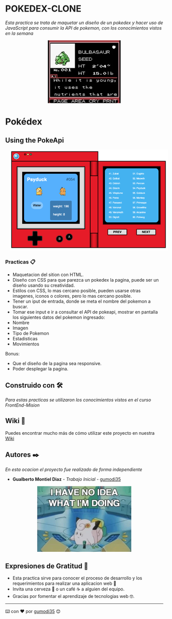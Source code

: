 
# POKEDEX-CLONE

_Esta practica se trata de maquetar un diseño de un pokedex y hacer uso de JavaScript para consumir la API de pokemon, con los conocimientos vistos en la semana_

<div>
<p style = 'text-align:center;'>
<img src="assets/pokedex.webp">
</p>
</div>

# Pokédex
## Using the PokeApi

<img src="assets/screenshot.png" alt="pokedex" style="margin-left: 15px;" />

### Practicas 📋<br>

* Maquetacion del sition con HTML.<br>
* Diseño con CSS para que parezca un pokedex la pagina, puede ser un diseño usando su creatividad.<br>
* Estilos con CSS, lo mas cercano posible, pueden usarse otras imagenes, iconos o colores, pero lo mas cercano posible.<br>
* Tener un iput de entrada, donde se meta el nombre del pokemon a buscar.
* Tomar ese input e ir a consultar el API de pokeapi, mostrar en pantalla los siguientes datos del pokemon ingresado:<br>
* Nombre <br>
* Imagen <br>
* Tipo de Pokemon <br>
* Estadisticas <br>
* Movimientos <br>

Bonus: <br>
* Que el diseño de la pagina sea responsive.<br>
* Poder desplegar la pagina.

## Construido con 🛠️

_Para estas practicas se utilizaron los conocimientos vistos en el curso FrontEnd-Mision_

## Wiki 📖

Puedes encontrar mucho más de cómo utilizar este proyecto en nuestra [Wiki](https://github.com/LaunchX-InnovaccionVirtual/FrontEnd-Mision)

## Autores ✒️

_En esta ocacion el proyecto fue realizado de forma independiente_

* **Gualberto Montiel Diaz** - *Trabajo Inicial* - [gumodi35](https://github.com/gumodi35)

<div>
<p style = 'text-align:center;'>
<img src="assets/pokework.webp" alt="imagen" width="300px">
</p>
</div>

## Expresiones de Gratitud 🎁

* Esta practica sirve para conocer el proceso de desarrollo y los requerimientos para realizar una aplicacion web 📢
* Invita una cerveza 🍺 o un café ☕ a alguien del equipo.
* Gracias por fomentar el aprendizaje de tecnologias web 🤓.
---
⌨️ con ❤️ por [gumodi35](https://github.com/gumodi35) 😊